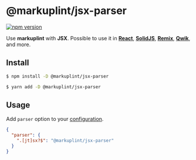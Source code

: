 # @markuplint/jsx-parser

[![npm version](https://badge.fury.io/js/%40markuplint%2Fjsx-parser.svg)](https://www.npmjs.com/package/@markuplint/jsx-parser)

Use **markuplint** with **JSX**.
Possible to use it in [**React**](https://reactjs.org/), [**SolidJS**](https://www.solidjs.com/), [**Remix**](https://remix.run/), [**Qwik**](https://qwik.builder.io/), and more.

## Install

```sh
$ npm install -D @markuplint/jsx-parser

$ yarn add -D @markuplint/jsx-parser
```

## Usage

Add `parser` option to your [configuration](https://markuplint.dev/configuration/#properties/parser).

```json
{
  "parser": {
    ".[jt]sx?$": "@markuplint/jsx-parser"
  }
}
```

